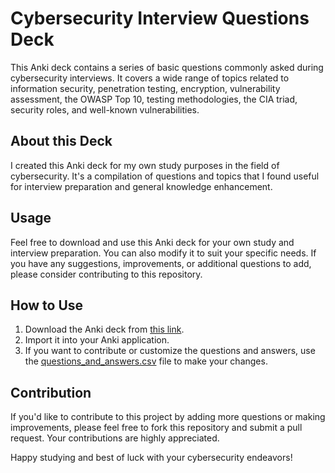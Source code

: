 # Cybersecurity Interview Questions Deck

This Anki deck contains a series of basic questions commonly asked during cybersecurity interviews. It covers a wide range of topics related to information security, penetration testing, encryption, vulnerability assessment, the OWASP Top 10, testing methodologies, the CIA triad, security roles, and well-known vulnerabilities.

## About this Deck

I created this Anki deck for my own study purposes in the field of cybersecurity. It's a compilation of questions and topics that I found useful for interview preparation and general knowledge enhancement.

## Usage

Feel free to download and use this Anki deck for your own study and interview preparation. You can also modify it to suit your specific needs. If you have any suggestions, improvements, or additional questions to add, please consider contributing to this repository.

## How to Use

1. Download the Anki deck from [this link](https://ankiweb.net/shared/info/2114580232?cb=1694109492290).
2. Import it into your Anki application.
3. If you want to contribute or customize the questions and answers, use the [questions_and_answers.csv](ankisecurity.csv) file to make your changes.


## Contribution

If you'd like to contribute to this project by adding more questions or making improvements, please feel free to fork this repository and submit a pull request. Your contributions are highly appreciated.

Happy studying and best of luck with your cybersecurity endeavors!
